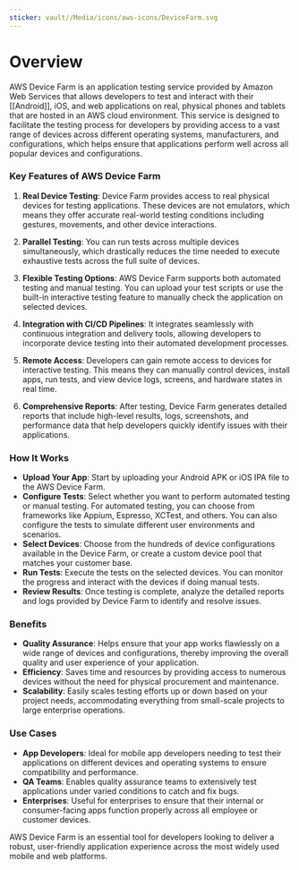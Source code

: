 ```yaml
---
sticker: vault//Media/icons/aws-icons/DeviceFarm.svg
---
```


# Overview

AWS Device Farm is an application testing service provided by Amazon Web Services that allows developers to test and interact with their [[Android]], iOS, and web applications on real, physical phones and tablets that are hosted in an AWS cloud environment. This service is designed to facilitate the testing process for developers by providing access to a vast range of devices across different operating systems, manufacturers, and configurations, which helps ensure that applications perform well across all popular devices and configurations.

### Key Features of AWS Device Farm

1. **Real Device Testing**: Device Farm provides access to real physical devices for testing applications. These devices are not emulators, which means they offer accurate real-world testing conditions including gestures, movements, and other device interactions.
    
2. **Parallel Testing**: You can run tests across multiple devices simultaneously, which drastically reduces the time needed to execute exhaustive tests across the full suite of devices.
    
3. **Flexible Testing Options**: AWS Device Farm supports both automated testing and manual testing. You can upload your test scripts or use the built-in interactive testing feature to manually check the application on selected devices.
    
4. **Integration with CI/CD Pipelines**: It integrates seamlessly with continuous integration and delivery tools, allowing developers to incorporate device testing into their automated development processes.
    
5. **Remote Access**: Developers can gain remote access to devices for interactive testing. This means they can manually control devices, install apps, run tests, and view device logs, screens, and hardware states in real time.
    
6. **Comprehensive Reports**: After testing, Device Farm generates detailed reports that include high-level results, logs, screenshots, and performance data that help developers quickly identify issues with their applications.
    

### How It Works

- **Upload Your App**: Start by uploading your Android APK or iOS IPA file to the AWS Device Farm.
- **Configure Tests**: Select whether you want to perform automated testing or manual testing. For automated testing, you can choose from frameworks like Appium, Espresso, XCTest, and others. You can also configure the tests to simulate different user environments and scenarios.
- **Select Devices**: Choose from the hundreds of device configurations available in the Device Farm, or create a custom device pool that matches your customer base.
- **Run Tests**: Execute the tests on the selected devices. You can monitor the progress and interact with the devices if doing manual tests.
- **Review Results**: Once testing is complete, analyze the detailed reports and logs provided by Device Farm to identify and resolve issues.

### Benefits

- **Quality Assurance**: Helps ensure that your app works flawlessly on a wide range of devices and configurations, thereby improving the overall quality and user experience of your application.
- **Efficiency**: Saves time and resources by providing access to numerous devices without the need for physical procurement and maintenance.
- **Scalability**: Easily scales testing efforts up or down based on your project needs, accommodating everything from small-scale projects to large enterprise operations.

### Use Cases

- **App Developers**: Ideal for mobile app developers needing to test their applications on different devices and operating systems to ensure compatibility and performance.
- **QA Teams**: Enables quality assurance teams to extensively test applications under varied conditions to catch and fix bugs.
- **Enterprises**: Useful for enterprises to ensure that their internal or consumer-facing apps function properly across all employee or customer devices.

AWS Device Farm is an essential tool for developers looking to deliver a robust, user-friendly application experience across the most widely used mobile and web platforms.
